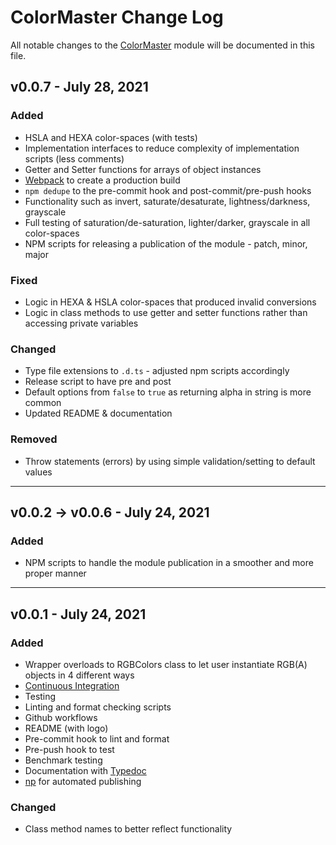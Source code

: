 # ColorMaster Change Log

All notable changes to the [ColorMaster](https://github.com/lbragile/ColorMaster) module will be documented in this file.

## v0.0.7 - July 28, 2021

### Added

- HSLA and HEXA color-spaces (with tests)
- Implementation interfaces to reduce complexity of implementation scripts (less comments)
- Getter and Setter functions for arrays of object instances
- [Webpack](https://webpack.js.org/) to create a production build
- `npm dedupe` to the pre-commit hook and post-commit/pre-push hooks
- Functionality such as invert, saturate/desaturate, lightness/darkness, grayscale
- Full testing of saturation/de-saturation, lighter/darker, grayscale in all color-spaces
- NPM scripts for releasing a publication of the module - patch, minor, major

### Fixed

- Logic in HEXA & HSLA color-spaces that produced invalid conversions
- Logic in class methods to use getter and setter functions rather than accessing private variables

### Changed

- Type file extensions to `.d.ts` - adjusted npm scripts accordingly
- Release script to have pre and post
- Default options from `false` to `true` as returning alpha in string is more common
- Updated README & documentation

### Removed

- Throw statements (errors) by using simple validation/setting to default values

---

## v0.0.2 → v0.0.6 - July 24, 2021

### Added

- NPM scripts to handle the module publication in a smoother and more proper manner

---

## v0.0.1 - July 24, 2021

### Added

- Wrapper overloads to RGBColors class to let user instantiate RGB(A) objects in 4 different ways
- [Continuous Integration](https://github.com/lbragile/ColorMaster/actions)
- Testing
- Linting and format checking scripts
- Github workflows
- README (with logo)
- Pre-commit hook to lint and format
- Pre-push hook to test
- Benchmark testing
- Documentation with [Typedoc](https://typedoc.org/)
- [np](https://www.npmjs.com/package/np) for automated publishing

### Changed

- Class method names to better reflect functionality
